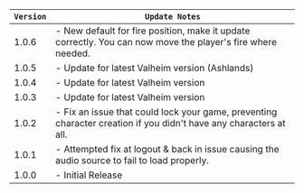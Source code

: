 | `Version` | `Update Notes`                                                                                                    |
|-----------|-------------------------------------------------------------------------------------------------------------------|
| 1.0.6     | - New default for fire position, make it update correctly. You can now move the player's fire where needed.       |
| 1.0.5     | - Update for latest Valheim version (Ashlands)                                                                    |
| 1.0.4     | - Update for latest Valheim version                                                                               |
| 1.0.3     | - Update for latest Valheim version                                                                               |
| 1.0.2     | - Fix an issue that could lock your game, preventing character creation if you didn't have any characters at all. |
| 1.0.1     | - Attempted fix at logout & back in issue causing the audio source to fail to load properly.                      |
| 1.0.0     | - Initial Release                                                                                                 |
